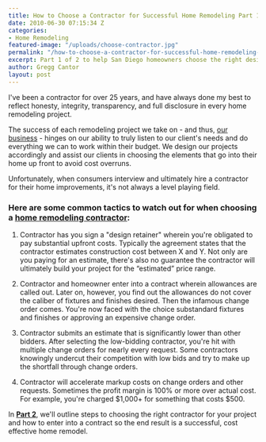 ```yaml
---
title: How to Choose a Contractor for Successful Home Remodeling Part 1
date: 2010-06-30 07:15:34 Z
categories:
- Home Remodeling
featured-image: "/uploads/choose-contractor.jpg"
permalink: "/how-to-choose-a-contractor-for-successful-home-remodeling-part-1/"
excerpt: Part 1 of 2 to help San Diego homeowners choose the right design-build contractor to ensure a successful home remodel project.
author: Gregg Cantor
layout: post
---
```


I've been a contractor for over 25 years, and have always done my best to reflect honesty, integrity, transparency, and full disclosure in every home remodeling project.

The success of each remodeling project we take on - and thus, [our business](/about-murray-lampert-design-build-remodel) - hinges on our ability to truly listen to our client's needs and do everything we can to work within their budget. We design our projects accordingly and assist our clients in choosing the elements that go into their home up front to avoid cost overruns.

Unfortunately, when consumers interview and ultimately hire a contractor for their home improvements, it's not always a level playing field.

### Here are some common tactics to watch out for when choosing a [home remodeling contractor](/san-diego-home-remodel-services):

1. Contractor has you sign a "design retainer" wherein you're obligated to pay substantial upfront costs. Typically the agreement states that the contractor estimates construction cost between X and Y. Not only are you paying for an estimate, there's also no guarantee the contractor will ultimately build your project for the “estimated” price range.

2. Contractor and homeowner enter into a contract wherein allowances are called out. Later on, however, you find out the allowances do not cover the caliber of fixtures and finishes desired. Then the infamous change order comes. You're now faced with the choice substandard fixtures and finishes or approving an expensive change order.

3. Contractor submits an estimate that is significantly lower than other bidders. After selecting the low-bidding contractor, you're hit with multiple change orders for nearly every request. Some contractors knowingly undercut their competition with low bids and try to make up the shortfall through change orders.

4. Contractor will accelerate markup costs on change orders and other requests. Sometimes the profit margin is 100% or more over actual cost. For example, you're charged $1,000+ for something that costs $500.

In **[Part 2](/how-to-choose-a-contractor-for-successful-home-remodeling-part-2/)**, we'll outline steps to choosing the right contractor for your project and how to enter into a contract so the end result is a successful, cost effective home remodel.
